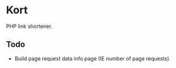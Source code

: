 # Kort

 PHP link shortener.

## Todo

- Build page request data info page (IE number of page requests).
